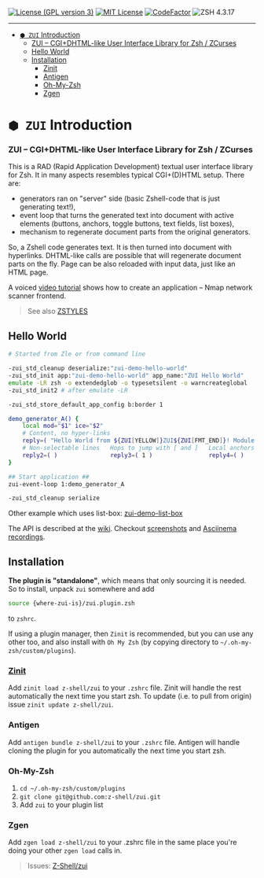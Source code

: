 [![License (GPL version 3)](https://img.shields.io/badge/license-GNU%20GPL%20version%203-blue.svg?style=flat-square)](./LICENSE)
[![MIT License](https://img.shields.io/badge/license-MIT-blue.svg?style=flat-square)](./LICENSE)
[![CodeFactor](https://www.codefactor.io/repository/github/z-shell/zui/badge)](https://www.codefactor.io/repository/github/z-shell/zui)
![ZSH 4.3.17](https://img.shields.io/badge/zsh-v4.3.17-orange.svg?style=flat-square)

---

<!-- START doctoc generated TOC please keep comment here to allow auto update -->
<!-- DON'T EDIT THIS SECTION, INSTEAD RE-RUN doctoc TO UPDATE -->

- [`⬢ ZUI` Introduction](#-zui-introduction)
  - [ZUI – CGI+DHTML-like User Interface Library for Zsh / ZCurses](#zui-cgidhtml-like-user-interface-library-for-zsh--zcurses)
  - [Hello World](#hello-world)
  - [Installation](#installation)
    - [Zinit](#zinit)
    - [Antigen](#antigen)
    - [Oh-My-Zsh](#oh-my-zsh)
    - [Zgen](#zgen)

<!-- END doctoc generated TOC please keep comment here to allow auto update -->

# `⬢ ZUI` Introduction

### ZUI – CGI+DHTML-like User Interface Library for Zsh / ZCurses

This is a RAD (Rapid Application Development) textual user interface library for Zsh. It in many aspects resembles typical CGI+(D)HTML setup. There are:

- generators ran on "server" side (basic Zshell-code that is just generating text!),
- event loop that turns the generated text into document with active elements (buttons, anchors, toggle buttons, text fields, list boxes),
- mechanism to regenerate document parts from the original generators.

So, a Zshell code generates text. It is then turned into document with hyperlinks. DHTML-like calls are possible that will regenerate document parts on the fly. Page can be also reloaded with input data, just like an HTML page.

A voiced [video tutorial](https://youtu.be/TfZ8b_RS_Bg) shows how to create an application – Nmap network scanner frontend.

> See also [ZSTYLES](ZSTYLES.md)

## Hello World

```zsh
# Started from Zle or from command line

-zui_std_cleanup deserialize:"zui-demo-hello-world"
-zui_std_init app:"zui-demo-hello-world" app_name:"ZUI Hello World"
emulate -LR zsh -o extendedglob -o typesetsilent -o warncreateglobal
-zui_std_init2 # after emulate -LR

-zui_std_store_default_app_config b:border 1

demo_generator_A() {
    local mod="$1" ice="$2"
    # Content, no hyper-links
    reply=( "Hello World from ${ZUI[YELLOW]}ZUI${ZUI[FMT_END]}! Module $mod, instance $ice." )
    # Non-selectable lines   Hops to jump with [ and ]   Local anchors
    reply2=( )               reply3=( 1 )                reply4=( )
}

## Start application ##
zui-event-loop 1:demo_generator_A

-zui_std_cleanup serialize
```

Other example which uses list-box: [zui-demo-list-box](https://github.com/z-shell/zui/blob/main/demos/zui-demo-list-boxes)

The API is described at the [wiki](https://github.com/z-shell/zui/wiki). Checkout [screenshots](https://github.com/z-shell/zui/wiki/Screenshots)
and [Asciinema recordings](https://github.com/z-shell/zui/wiki/Asciinema).

## Installation

**The plugin is "standalone"**, which means that only sourcing it is needed. So to
install, unpack `zui` somewhere and add

```zsh
source {where-zui-is}/zui.plugin.zsh
```

to `zshrc`.

If using a plugin manager, then `Zinit` is recommended, but you can use any
other too, and also install with `Oh My Zsh` (by copying directory to
`~/.oh-my-zsh/custom/plugins`).

### [Zinit](https://github.com/z-shell/zinit)

Add `zinit load z-shell/zui` to your `.zshrc` file. Zinit will handle
the rest automatically the next time you start zsh. To update
(i.e. to pull from origin) issue `zinit update z-shell/zui`.

### Antigen

Add `antigen bundle z-shell/zui` to your `.zshrc` file. Antigen will handle
cloning the plugin for you automatically the next time you start zsh.

### Oh-My-Zsh

1. `cd ~/.oh-my-zsh/custom/plugins`
2. `git clone git@github.com:z-shell/zui.git`
3. Add `zui` to your plugin list

### Zgen

Add `zgen load z-shell/zui` to your .zshrc file in the same place you're doing
your other `zgen load` calls in.

> Issues: [Z-Shell/zui](https://github.com/z-shell/zui/issues)
